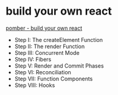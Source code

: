 # build your own react

[pomber - build your own react](https://pomb.us/build-your-own-react/)

- Step I: The createElement Function
- Step II: The render Function
- Step III: Concurrent Mode
- Step IV: Fibers
- Step V: Render and Commit Phases
- Step VI: Reconciliation
- Step VII: Function Components
- Step VIII: Hooks
